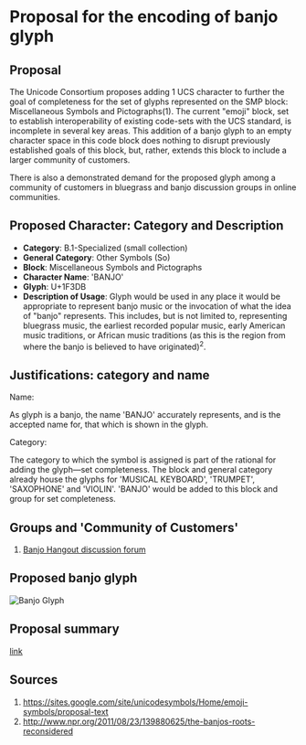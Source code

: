 Proposal for the encoding of banjo glyph
===

Proposal
---

The Unicode Consortium proposes adding 1 UCS character to further the goal of completeness
for the set of glyphs represented on the SMP block: Miscellaneous Symbols and Pictographs(1).
The current "emoji" block, set to establish interoperability of existing code-sets
with the UCS standard, is incomplete in several key areas. This addition of
a banjo glyph to an empty character space in this code block does nothing to
disrupt previously established goals of this block, but, rather, extends this
block to include a larger community of customers.

There is also a demonstrated demand for the proposed glyph among a community of
customers in bluegrass and banjo discussion groups in online communities.

Proposed Character: Category and Description
---

* **Category**: B.1-Specialized (small collection)
* **General Category**: Other Symbols (So)
* **Block**: Miscellaneous Symbols and Pictographs
* **Character Name**: 'BANJO'
* **Glyph**:  U+1F3DB
* **Description of Usage**: 
  Glyph would be used in any place it would be appropriate to represent 
  banjo music or the invocation of what the idea of "banjo" represents.
  This includes, but is not limited to, representing bluegrass music,
  the earliest recorded popular music, early American music traditions, or
  African music traditions (as this is the region from where the banjo is
  believed to have originated)<sup>2</sup>.

Justifications: category and name
---

Name:

As glyph is a banjo, the name 'BANJO' accurately represents, and is 
the accepted name for, that which is shown in the glyph.

Category:

The category to which the symbol is assigned is part of the rational for
adding the glyph—set completeness. The block and general category already
house the glyphs for 'MUSICAL KEYBOARD', 'TRUMPET', 'SAXOPHONE' and 'VIOLIN'. 
'BANJO' would be added to this block and group for set completeness.

Groups and 'Community of Customers'
---

1. [Banjo Hangout discussion forum](http://www.banjohangout.org/topic/278863)

Proposed banjo glyph
---
![Banjo Glyph](https://raw.github.com/thcipriani/unicode-banjo/master/Proposal/banjo.png)

Proposal summary
----
[link](https://github.com/thcipriani/unicode-banjo/blob/master/n4102-form.pdf)

Sources
---

1. https://sites.google.com/site/unicodesymbols/Home/emoji-symbols/proposal-text
2. http://www.npr.org/2011/08/23/139880625/the-banjos-roots-reconsidered

